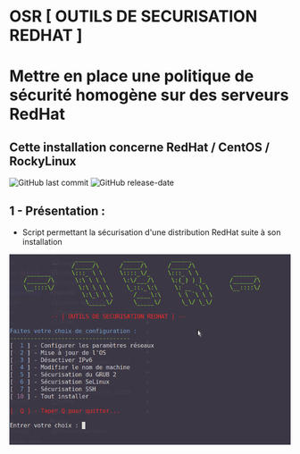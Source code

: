 # OSR [ OUTILS DE SECURISATION REDHAT ]  
 

# Mettre en place une politique de sécurité homogène sur des serveurs RedHat  
## Cette installation concerne RedHat / CentOS / RockyLinux  
![GitHub last commit](https://img.shields.io/github/last-commit/yakisyst3m/OSR-Outils_de_Securisation_RedHat) ![GitHub release-date](https://img.shields.io/github/release-date/yakisyst3m/OSR-Outils_de_Securisation_RedHat)

## 1 - Présentation :  
- Script permettant la sécurisation d'une distribution RedHat suite à son installation  

<p align="center">
<img src="/img/osr.png" alt="OSR MENU" width="700"/>
</p>
